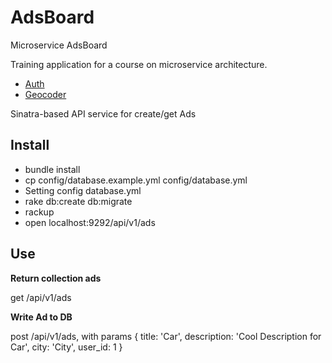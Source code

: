 # AdsBoard
Microservice AdsBoard

Training application for a course on microservice architecture.

- [Auth](https://github.com/VidgarVii/Auth)
- [Geocoder](https://github.com/VidgarVii/Geocoder)

Sinatra-based API service for create/get Ads

## Install

* bundle install
* cp config/database.example.yml config/database.yml
* Setting config database.yml
* rake db:create db:migrate
* rackup
* open localhost:9292/api/v1/ads

## Use

**Return collection ads**

get /api/v1/ads

**Write Ad to DB** 

post /api/v1/ads, with params { title: 'Car', description: 'Cool Description for Car', city: 'City', user_id: 1 }

